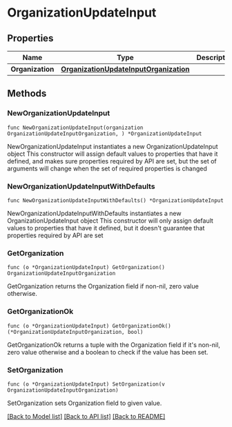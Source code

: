 # OrganizationUpdateInput

## Properties

Name | Type | Description | Notes
------------ | ------------- | ------------- | -------------
**Organization** | [**OrganizationUpdateInputOrganization**](OrganizationUpdateInputOrganization.md) |  | 

## Methods

### NewOrganizationUpdateInput

`func NewOrganizationUpdateInput(organization OrganizationUpdateInputOrganization, ) *OrganizationUpdateInput`

NewOrganizationUpdateInput instantiates a new OrganizationUpdateInput object
This constructor will assign default values to properties that have it defined,
and makes sure properties required by API are set, but the set of arguments
will change when the set of required properties is changed

### NewOrganizationUpdateInputWithDefaults

`func NewOrganizationUpdateInputWithDefaults() *OrganizationUpdateInput`

NewOrganizationUpdateInputWithDefaults instantiates a new OrganizationUpdateInput object
This constructor will only assign default values to properties that have it defined,
but it doesn't guarantee that properties required by API are set

### GetOrganization

`func (o *OrganizationUpdateInput) GetOrganization() OrganizationUpdateInputOrganization`

GetOrganization returns the Organization field if non-nil, zero value otherwise.

### GetOrganizationOk

`func (o *OrganizationUpdateInput) GetOrganizationOk() (*OrganizationUpdateInputOrganization, bool)`

GetOrganizationOk returns a tuple with the Organization field if it's non-nil, zero value otherwise
and a boolean to check if the value has been set.

### SetOrganization

`func (o *OrganizationUpdateInput) SetOrganization(v OrganizationUpdateInputOrganization)`

SetOrganization sets Organization field to given value.



[[Back to Model list]](../README.md#documentation-for-models) [[Back to API list]](../README.md#documentation-for-api-endpoints) [[Back to README]](../README.md)


